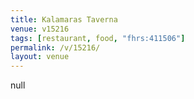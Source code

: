 ```yaml
---
title: Kalamaras Taverna
venue: v15216
tags: [restaurant, food, "fhrs:411506"]
permalink: /v/15216/
layout: venue
---
```

null
